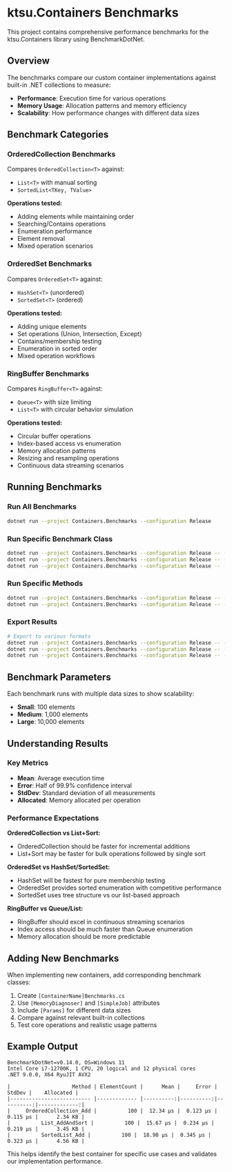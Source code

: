 # ktsu.Containers Benchmarks

This project contains comprehensive performance benchmarks for the ktsu.Containers library using BenchmarkDotNet.

## Overview

The benchmarks compare our custom container implementations against built-in .NET collections to measure:

- **Performance**: Execution time for various operations
- **Memory Usage**: Allocation patterns and memory efficiency
- **Scalability**: How performance changes with different data sizes

## Benchmark Categories

### OrderedCollection Benchmarks
Compares `OrderedCollection<T>` against:
- `List<T>` with manual sorting
- `SortedList<TKey, TValue>`

**Operations tested:**
- Adding elements while maintaining order
- Searching/Contains operations
- Enumeration performance
- Element removal
- Mixed operation scenarios

### OrderedSet Benchmarks
Compares `OrderedSet<T>` against:
- `HashSet<T>` (unordered)
- `SortedSet<T>` (ordered)

**Operations tested:**
- Adding unique elements
- Set operations (Union, Intersection, Except)
- Contains/membership testing
- Enumeration in sorted order
- Mixed operation workflows

### RingBuffer Benchmarks
Compares `RingBuffer<T>` against:
- `Queue<T>` with size limiting
- `List<T>` with circular behavior simulation

**Operations tested:**
- Circular buffer operations
- Index-based access vs enumeration
- Memory allocation patterns
- Resizing and resampling operations
- Continuous data streaming scenarios

## Running Benchmarks

### Run All Benchmarks
```bash
dotnet run --project Containers.Benchmarks --configuration Release
```

### Run Specific Benchmark Class
```bash
dotnet run --project Containers.Benchmarks --configuration Release -- --filter "*OrderedCollection*"
dotnet run --project Containers.Benchmarks --configuration Release -- --filter "*OrderedSet*"
dotnet run --project Containers.Benchmarks --configuration Release -- --filter "*RingBuffer*"
```

### Run Specific Methods
```bash
dotnet run --project Containers.Benchmarks --configuration Release -- --filter "*Add*"
dotnet run --project Containers.Benchmarks --configuration Release -- --filter "*Contains*"
```

### Export Results
```bash
# Export to various formats
dotnet run --project Containers.Benchmarks --configuration Release -- --exporters html
dotnet run --project Containers.Benchmarks --configuration Release -- --exporters csv
dotnet run --project Containers.Benchmarks --configuration Release -- --exporters json
```

## Benchmark Parameters

Each benchmark runs with multiple data sizes to show scalability:
- **Small**: 100 elements
- **Medium**: 1,000 elements  
- **Large**: 10,000 elements

## Understanding Results

### Key Metrics
- **Mean**: Average execution time
- **Error**: Half of 99.9% confidence interval
- **StdDev**: Standard deviation of all measurements
- **Allocated**: Memory allocated per operation

### Performance Expectations

**OrderedCollection vs List+Sort:**
- OrderedCollection should be faster for incremental additions
- List+Sort may be faster for bulk operations followed by single sort

**OrderedSet vs HashSet/SortedSet:**
- HashSet will be fastest for pure membership testing
- OrderedSet provides sorted enumeration with competitive performance
- SortedSet uses tree structure vs our list-based approach

**RingBuffer vs Queue/List:**
- RingBuffer should excel in continuous streaming scenarios
- Index access should be much faster than Queue enumeration
- Memory allocation should be more predictable

## Adding New Benchmarks

When implementing new containers, add corresponding benchmark classes:

1. Create `[ContainerName]Benchmarks.cs`
2. Use `[MemoryDiagnoser]` and `[SimpleJob]` attributes
3. Include `[Params]` for different data sizes
4. Compare against relevant built-in collections
5. Test core operations and realistic usage patterns

## Example Output

```
BenchmarkDotNet=v0.14.0, OS=Windows 11
Intel Core i7-12700K, 1 CPU, 20 logical and 12 physical cores
.NET 9.0.0, X64 RyuJIT AVX2

|                    Method | ElementCount |      Mean |     Error |    StdDev |    Allocated |
|-------------------------- |------------- |----------:|----------:|----------:|-------------:|
|     OrderedCollection_Add |          100 |  12.34 μs |  0.123 μs |  0.115 μs |      2.34 KB |
|          List_AddAndSort |          100 |  15.67 μs |  0.234 μs |  0.219 μs |      3.45 KB |
|          SortedList_Add |          100 |  18.90 μs |  0.345 μs |  0.323 μs |      4.56 KB |
```

This helps identify the best container for specific use cases and validates our implementation performance. 
